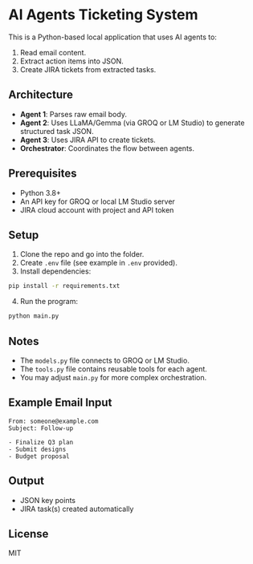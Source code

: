 # AI Agents Ticketing System

This is a Python-based local application that uses AI agents to:
1. Read email content.
2. Extract action items into JSON.
3. Create JIRA tickets from extracted tasks.

## Architecture
- **Agent 1**: Parses raw email body.
- **Agent 2**: Uses LLaMA/Gemma (via GROQ or LM Studio) to generate structured task JSON.
- **Agent 3**: Uses JIRA API to create tickets.
- **Orchestrator**: Coordinates the flow between agents.

## Prerequisites
- Python 3.8+
- An API key for GROQ or local LM Studio server
- JIRA cloud account with project and API token

## Setup
1. Clone the repo and go into the folder.
2. Create `.env` file (see example in `.env` provided).
3. Install dependencies:

```bash
pip install -r requirements.txt
```

4. Run the program:

```bash
python main.py
```

## Notes
- The `models.py` file connects to GROQ or LM Studio.
- The `tools.py` file contains reusable tools for each agent.
- You may adjust `main.py` for more complex orchestration.

## Example Email Input
```
From: someone@example.com
Subject: Follow-up

- Finalize Q3 plan
- Submit designs
- Budget proposal
```

## Output
- JSON key points
- JIRA task(s) created automatically

## License
MIT
